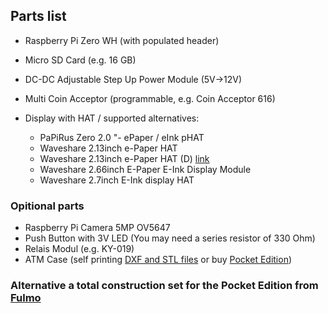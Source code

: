 ## Parts list

- Raspberry Pi Zero WH (with populated header)
- Micro SD Card (e.g. 16 GB)
- DC-DC Adjustable Step Up Power Module (5V->12V)
- Multi Coin Acceptor (programmable, e.g. Coin Acceptor 616)
- Display with HAT / supported alternatives:

    - PaPiRus Zero 2.0 "- ePaper / eInk pHAT
    - Waveshare 2.13inch e-Paper HAT
    - Waveshare 2.13inch e-Paper HAT (D) [link](https://www.waveshare.com/2.13inch-e-paper-hat-d.htm)
    - Waveshare 2.66inch E-Paper E-Ink Display Module
    - Waveshare 2.7inch E-Ink display HAT

### Opitional parts

- Raspberry Pi Camera 5MP OV5647 
- Push Button with 3V LED (You may need a series resistor of 330 Ohm)
- Relais Modul (e.g. KY-019)
- ATM Case (self printing [DXF and STL files](https://github.com/21isenough/LightningATM/tree/master/resources/3dmodels) or buy [Pocket Edition](https://shop.fulmo.org/product/the-lightning-atm-case-bitcoin-pocket-edition/))

### Alternative a total construction set for the Pocket Edition from [Fulmo](https://shop.fulmo.org/product/the-lightning-atm-bitcoin-construction-set/)
